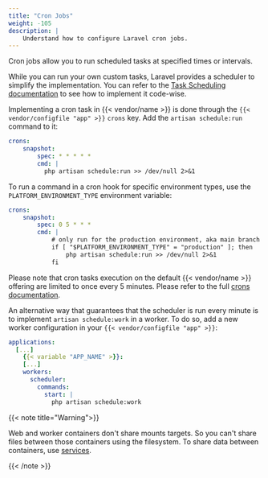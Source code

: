 ```yaml
---
title: "Cron Jobs"
weight: -105
description: |
    Understand how to configure Laravel cron jobs.
---
```


Cron jobs allow you to run scheduled tasks at specified times or intervals.

While you can run your own custom tasks, Laravel provides a scheduler to simplify the implementation. You can refer to the [Task Scheduling documentation](https://laravel.com/docs/master/scheduling) to see how to implement it code-wise.

Implementing a cron task in {{< vendor/name >}} is done through the `{{< vendor/configfile "app" >}}` `crons` key. Add the `artisan schedule:run` command to it:

```yaml {configFile="app"}
crons:
    snapshot:
        spec: * * * * *
        cmd: |
          php artisan schedule:run >> /dev/null 2>&1
```

To run a command in a cron hook for specific environment types,
use the `PLATFORM_ENVIRONMENT_TYPE` environment variable:

```yaml {configFile="app"}
crons:
    snapshot:
        spec: 0 5 * * *
        cmd: |
            # only run for the production environment, aka main branch
            if [ "$PLATFORM_ENVIRONMENT_TYPE" = "production" ]; then
                php artisan schedule:run >> /dev/null 2>&1
            fi
```

Please note that cron tasks execution on the default {{< vendor/name >}} offering are limited to once every 5 minutes. Please refer to the full [crons documentation](/create-apps/app-reference.html#crons).

An alternative way that guarantees that the scheduler is run every minute is to implement `artisan schedule:work` in a worker. To do so, add a new worker configuration in your `{{< vendor/configfile "app" >}}`:

```yaml {configFile="app"}
applications:
  [...]
    {{< variable "APP_NAME" >}}:
    [...]
    workers:
      scheduler:
        commands:
          start: |
            php artisan schedule:work
```

{{< note title="Warning">}}

Web and worker containers don't share mounts targets.
So you can't share files between those containers using the filesystem.
To share data between containers, use [services](/add-services/_index.md).

{{< /note >}}

